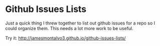 Github Issues Lists
===================

Just a quick thing I threw together to list out github issues for a repo so I could organize them. This needs a lot more work to be useful.

Try it: http://jamesmontalvo3.github.io/github-issues-lists/